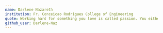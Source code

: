 ```yaml
---
name: Darlene Nazareth
institution: Fr. Conceicao Rodrigues College of Engineering
quote: Working hard for something you love is called passion. You either do it with passion or not at all.
github_user: Darlene-Naz
---
```

